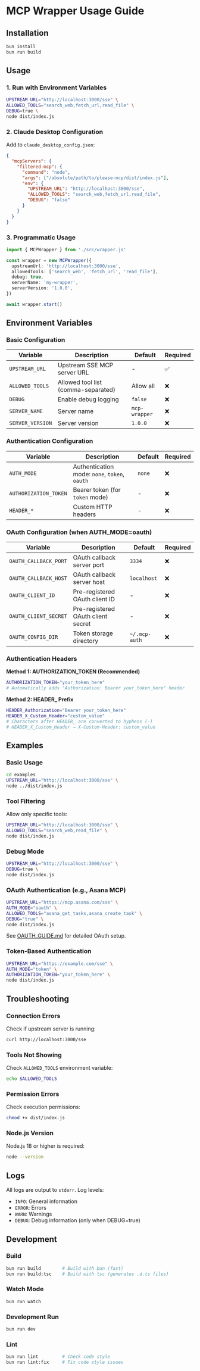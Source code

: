 # MCP Wrapper Usage Guide

## Installation

```bash
bun install
bun run build
```

## Usage

### 1. Run with Environment Variables

```bash
UPSTREAM_URL="http://localhost:3000/sse" \
ALLOWED_TOOLS="search_web,fetch_url,read_file" \
DEBUG=true \
node dist/index.js
```

### 2. Claude Desktop Configuration

Add to `claude_desktop_config.json`:

```json
{
  "mcpServers": {
    "filtered-mcp": {
      "command": "node",
      "args": ["/absolute/path/to/please-mcp/dist/index.js"],
      "env": {
        "UPSTREAM_URL": "http://localhost:3000/sse",
        "ALLOWED_TOOLS": "search_web,fetch_url,read_file",
        "DEBUG": "false"
      }
    }
  }
}
```

### 3. Programmatic Usage

```typescript
import { MCPWrapper } from './src/wrapper.js'

const wrapper = new MCPWrapper({
  upstreamUrl: 'http://localhost:3000/sse',
  allowedTools: ['search_web', 'fetch_url', 'read_file'],
  debug: true,
  serverName: 'my-wrapper',
  serverVersion: '1.0.0',
})

await wrapper.start()
```

## Environment Variables

### Basic Configuration

| Variable | Description | Default | Required |
|----------|-------------|---------|----------|
| `UPSTREAM_URL` | Upstream SSE MCP server URL | - | ✅ |
| `ALLOWED_TOOLS` | Allowed tool list (comma-separated) | Allow all | ❌ |
| `DEBUG` | Enable debug logging | `false` | ❌ |
| `SERVER_NAME` | Server name | `mcp-wrapper` | ❌ |
| `SERVER_VERSION` | Server version | `1.0.0` | ❌ |

### Authentication Configuration

| Variable | Description | Default | Required |
|----------|-------------|---------|----------|
| `AUTH_MODE` | Authentication mode: `none`, `token`, `oauth` | `none` | ❌ |
| `AUTHORIZATION_TOKEN` | Bearer token (for `token` mode) | - | ❌ |
| `HEADER_*` | Custom HTTP headers | - | ❌ |

### OAuth Configuration (when AUTH_MODE=oauth)

| Variable | Description | Default | Required |
|----------|-------------|---------|----------|
| `OAUTH_CALLBACK_PORT` | OAuth callback server port | `3334` | ❌ |
| `OAUTH_CALLBACK_HOST` | OAuth callback server host | `localhost` | ❌ |
| `OAUTH_CLIENT_ID` | Pre-registered OAuth client ID | - | ❌ |
| `OAUTH_CLIENT_SECRET` | Pre-registered OAuth client secret | - | ❌ |
| `OAUTH_CONFIG_DIR` | Token storage directory | `~/.mcp-auth` | ❌ |

### Authentication Headers

**Method 1: AUTHORIZATION_TOKEN (Recommended)**
```bash
AUTHORIZATION_TOKEN="your_token_here"
# Automatically adds "Authorization: Bearer your_token_here" header
```

**Method 2: HEADER_ Prefix**
```bash
HEADER_Authorization="Bearer your_token_here"
HEADER_X_Custom_Header="custom_value"
# Characters after HEADER_ are converted to hyphens (-)
# HEADER_X_Custom_Header → X-Custom-Header: custom_value
```

## Examples

### Basic Usage

```bash
cd examples
UPSTREAM_URL="http://localhost:3000/sse" \
node ../dist/index.js
```

### Tool Filtering

Allow only specific tools:

```bash
UPSTREAM_URL="http://localhost:3000/sse" \
ALLOWED_TOOLS="search_web,read_file" \
node dist/index.js
```

### Debug Mode

```bash
UPSTREAM_URL="http://localhost:3000/sse" \
DEBUG=true \
node dist/index.js
```

### OAuth Authentication (e.g., Asana MCP)

```bash
UPSTREAM_URL="https://mcp.asana.com/sse" \
AUTH_MODE="oauth" \
ALLOWED_TOOLS="asana_get_tasks,asana_create_task" \
DEBUG="true" \
node dist/index.js
```

See [OAUTH_GUIDE.md](OAUTH_GUIDE.md) for detailed OAuth setup.

### Token-Based Authentication

```bash
UPSTREAM_URL="https://example.com/sse" \
AUTH_MODE="token" \
AUTHORIZATION_TOKEN="your_token_here" \
node dist/index.js
```

## Troubleshooting

### Connection Errors

Check if upstream server is running:

```bash
curl http://localhost:3000/sse
```

### Tools Not Showing

Check `ALLOWED_TOOLS` environment variable:

```bash
echo $ALLOWED_TOOLS
```

### Permission Errors

Check execution permissions:

```bash
chmod +x dist/index.js
```

### Node.js Version

Node.js 18 or higher is required:

```bash
node --version
```

## Logs

All logs are output to `stderr`. Log levels:

- `INFO`: General information
- `ERROR`: Errors
- `WARN`: Warnings
- `DEBUG`: Debug information (only when DEBUG=true)

## Development

### Build

```bash
bun run build        # Build with bun (fast)
bun run build:tsc    # Build with tsc (generates .d.ts files)
```

### Watch Mode

```bash
bun run watch
```

### Development Run

```bash
bun run dev
```

### Lint

```bash
bun run lint         # Check code style
bun run lint:fix     # Fix code style issues
```
